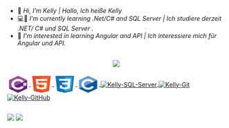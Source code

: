 - 👋 <i> Hi, I’m Kelly | Hallo, Ich heiße Kelly </i>
- 💻🌱 <i> I’m currently learning .Net/C# and SQL Server  | Ich studiere derzeit .NET/ C# und SQL Server . </i>
- 👀 <i> I'm interested in learning Angular and API | Ich interessiere mich für Angular und API. </i>
<br>



<div align="center">
  <a href="https://github.com/santosKelly">
  <img width="50%" src="https://github-readme-stats.vercel.app/api/top-langs/?username=santosKelly&layout=compact&langs_count=7&theme=nightowl"/>
</div>
  
<div style="display: inline_block"><br>
  <img align="center" alt="Kelly-Csharp" height="40" width="50" src="https://raw.githubusercontent.com/devicons/devicon/master/icons/csharp/csharp-original.svg">
  <img align="center" alt="Kelly-Js" height="40" width="50" src="https://raw.githubusercontent.com/devicons/devicon/master/icons/html5/html5-original.svg">
  <img align="center" alt="Kelly-CSS" height="40" width="50" src="https://raw.githubusercontent.com/devicons/devicon/master/icons/css3/css3-original.svg">
  <img align="center" alt="Kelly-C" height="40" width="50" src="https://raw.githubusercontent.com/devicons/devicon/master/icons/c/c-original.svg">
  <img align="center" alt="Kelly-SQL-Server" height="40" width="50" src="https://cdn.jsdelivr.net/gh/devicons/devicon/icons/microsoftsqlserver/microsoftsqlserver-plain.svg">
  <img align="center" alt="Kelly-Git" height="40" width="50" 
    src="https://cdn.jsdelivr.net/gh/devicons/devicon/icons/git/git-original.svg">
     <img align="center" alt="Kelly-GitHub" height="40" width="50" 
      src="https://cdn.jsdelivr.net/gh/devicons/devicon/icons/github/github-original.svg">
      

  
 

</div>
  
   ##
 
<div> 
  <a href = "mailto:kellystos517@gmail.com"><img src="https://img.shields.io/badge/-Gmail-%23333?style=for-the-badge&logo=gmail&logoColor=white" target="_blank"></a>
  <a href="https://www.linkedin.com/in/kelly-santos-7438851bb" target="_blank"><img src="https://img.shields.io/badge/-LinkedIn-%230077B5?style=for-the-badge&logo=linkedin&logoColor=white" target="_blank"></a> 
  
</div>
  
    

